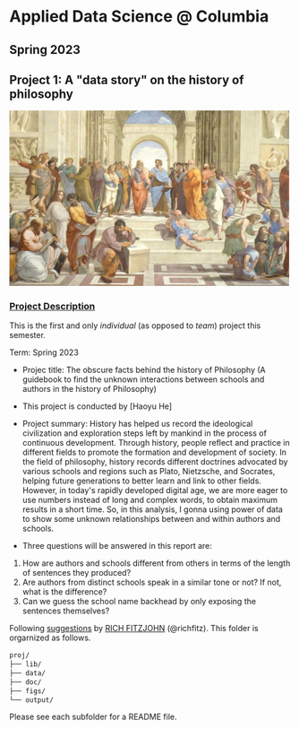 # Applied Data Science @ Columbia
## Spring 2023
## Project 1: A "data story" on the history of philosophy

<img src="figs/Philosophy.webp" width="500">

### [Project Description](doc/)
This is the first and only *individual* (as opposed to *team*) project this semester. 

Term: Spring 2023

+ Projec title: The obscure facts behind the history of Philosophy (A guidebook to find the unknown interactions between schools and authors in the history of Philosophy)
+ This project is conducted by [Haoyu He]

+ Project summary: History has helped us record the ideological civilization and exploration steps left by mankind in the process of continuous development. Through history, people reflect and practice in different fields to promote the formation and development of society. In the field of philosophy, history records different doctrines advocated by various schools and regions such as Plato, Nietzsche, and Socrates, helping future generations to better learn and link to other fields.
However, in today's rapidly developed digital age, we are more eager to use numbers instead of long and complex words, to obtain maximum results in a short time. So, in this analysis, I gonna using power of data to show some unknown relationships between and within authors and schools.
+ Three questions will be answered in this report are:
1. How are authors and schools different from others in terms of the length of sentences they produced?
2. Are authors from distinct schools speak in a similar tone or not? If not, what is the difference?
3. Can we guess the school name backhead by only exposing the sentences themselves?

Following [suggestions](http://nicercode.github.io/blog/2013-04-05-projects/) by [RICH FITZJOHN](http://nicercode.github.io/about/#Team) (@richfitz). This folder is orgarnized as follows.

```
proj/
├── lib/
├── data/
├── doc/
├── figs/
└── output/
```

Please see each subfolder for a README file.
